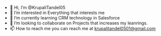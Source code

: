 - 👋 Hi, I’m @KrupaliTandel05
- 👀 I’m interested in Everything that interests me 
- 🌱 I’m currently learning CRM technology in Salesforce
- 💞️ I’m looking to collaborate on Projects that increases my leanrings.
- 📫 How to reach me you can reach me at krupalitandel0501@gmail.com

<!---
KrupaliTandel05/KrupaliTandel05 is a ✨ special ✨ repository because its `README.md` (this file) appears on your GitHub profile.
You can click the Preview link to take a look at your changes.
--->
